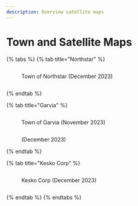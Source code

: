 ```yaml
---
description: Overview satellite maps
---
```


# Town and Satellite Maps





{% tabs %}
{% tab title="Northstar" %}
<figure><img src="../../../../.gitbook/assets/Northstar OverviewDec.png" alt=""><figcaption><p>Town of Northstar (December 2023)</p></figcaption></figure>

<figure><img src="../../../../.gitbook/assets/Screenshot 2023-12-09 194448.png" alt=""><figcaption></figcaption></figure>
{% endtab %}

{% tab title="Garvia" %}
<figure><img src="../../../../.gitbook/assets/Garvia OverviewNov (2).png" alt=""><figcaption><p>Town of Garvia (November 2023)</p></figcaption></figure>

<figure><img src="../../../../.gitbook/assets/Screenshot 2023-12-09 213802.png" alt=""><figcaption><p>(December 2023)</p></figcaption></figure>
{% endtab %}

{% tab title="Kesko Corp" %}
<figure><img src="../../../../.gitbook/assets/Kesko Overview (1).png" alt=""><figcaption><p>Kesko Corp (December 2023)</p></figcaption></figure>

<figure><img src="../../../../.gitbook/assets/Screenshot 2023-12-09 213641.png" alt=""><figcaption></figcaption></figure>
{% endtab %}
{% endtabs %}



